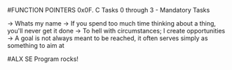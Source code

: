 #FUNCTION POINTERS 0x0F. C
Tasks 0 through 3 - Mandatory Tasks

-> Whats my name
-> If you spend too much time thinking about a thing, you'll never get it done
-> To hell with circumstances; I create opportunities
-> A goal is not always meant to be reached, it often serves simply as something to aim at

#ALX SE Program rocks!
